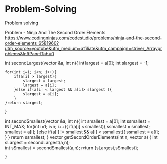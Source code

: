 # Problem-Solving
Problem solving 


Problem - Ninja And The Second Order Elements
https://www.codingninjas.com/codestudio/problems/ninja-and-the-second-order-elements_6581960?utm_source=youtube&utm_medium=affiliate&utm_campaign=striver_Arrayproblems&leftPanelTab=0

int secondLargest(vector<int> &a, int n){
    int largest = a[0];
    int slargest = -1;

    for(int i=1; i<n; i++){
        if(a[i] > largest){
            slargest = largest;
            largest = a[i];
        }else if(a[i] < largest && a[i]> slargest ){
            slargest = a[i];
        }
    }return slargest;
}

int secondSmallest(vector<int> &a, int n){
    int smallest = a[0];
    int ssmallest = INT_MAX;
    for(int i=1; i<n; i++){
        if(a[i] < smallest){
            ssmallest = smallest;
            smallest = a[i];
        }else if(a[i] != smallest && a[i] < ssmallest){
            ssmallest = a[i];
        }
    }
    return ssmallest;
}
vector<int> getSecondOrderElements(int n, vector<int> a) {
    int sLargest = secondLargest(a,n);  
    int sSmallest = secondSmallest(a,n);
    return {sLargest,sSmallest};

    }
